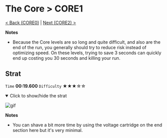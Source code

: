 # The Core > CORE1

[< Back (CORE0)](https://github.com/Doublevil/scbspeedrun/blob/main/levels/CORE/CORE0.md) | [Next (CORE2) >](https://github.com/Doublevil/scbspeedrun/blob/main/levels/CORE/CORE2.md)

**Notes**
- Because the Core levels are so long and quite difficult, and also are the end of the run, you generally should try to reduce risk instead of optimizing speed. On these levels, trying to save 3 seconds can quickly end up costing you 30 seconds and killing your run.

## Strat

`Time` **00:19.600** `Difficulty` ★★★☆☆
<details open>
  <summary>Click to show/hide the strat</summary>

  ![gif](https://github.com/Doublevil/scbspeedrun/blob/main/media/levels/CORE/CORE1_Strat.webp)

  **Notes**
  - You can shave a bit more time by using the voltage cartridge on the end section here but it's very minimal.
</details>

